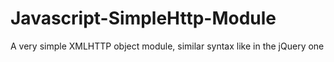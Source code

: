 # Javascript-SimpleHttp-Module
A very simple XMLHTTP object module, similar syntax like in the jQuery one
